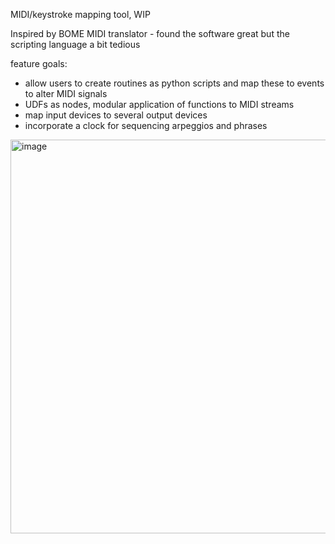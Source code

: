 MIDI/keystroke mapping tool, WIP

Inspired by BOME MIDI translator - found the software great but the scripting language a bit tedious

feature goals:
- allow users to create routines as python scripts and map these to events to alter MIDI signals
- UDFs as nodes, modular application of functions to MIDI streams
- map input devices to several output devices
- incorporate a clock for sequencing arpeggios and phrases

<img width="980" height="630" alt="image" src="https://github.com/user-attachments/assets/12c8c221-3d57-453b-95df-9d3f0a49ef52" />


